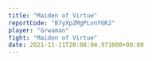 ```yaml
---
title: "Maiden of Virtue"
reportCode: "B7yXpZMgPLvnYGK2"
player: "Grwaman"
fight: "Maiden of Virtue"
date: 2021-11-11T20:08:04.971000+00:00
---
```


